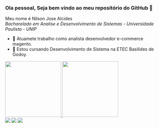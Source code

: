 ### Ola pessoal, Seja bem vindo ao meu repositório do GitHub 👋

Meu nome é Nilson Jose Alcides  
<i class="far fa-graduation-cap">Bacharelado em Analise e Desenvolvimento de Sistemas - Universidade Paulista - UNIP</i>

- 🔭 Atuamete trabalho como analista desenvolvedor e-commerce magento.
- 🌱 Estou cursando Desenvolvimento de Sistema  na ETEC Basilides de Godoy.

<div>
  <a href="https://github.com/Nilson-Alcides">
  <img height="180em" src="https://github-readme-stats.vercel.app/api?username=Nilson-Alcides&show_icons=true&theme=dark&include_all_commits=false&count_private=true"/>
  <img height="180em" src="https://github-readme-stats.vercel.app/api/top-langs/?username=Nilson-Alcides&layout=compact&langs_count=7&theme=dark"/>
</div>
  
 <div> 
 <!-- <a href="https://www.youtube.com/channel/UC_-uuuZbY0AAt9CViNzvc-Q" target="_blank"><img src="https://img.shields.io/badge/YouTube-FF0000?style=for-the-badge&logo=youtube&logoColor=white" target="_blank"></a>-->
  <a href="https://www.instagram.com/nilson_alcides/" target="_blank"><img src="https://img.shields.io/badge/-Instagram-%23E4405F?style=for-the-badge&logo=instagram&logoColor=white" target="_blank"></a>
 	<!-- <a href="https://www.twitch.tv/rafaballerinii" target="_blank"><img src="https://img.shields.io/badge/Twitch-9146FF?style=for-the-badge&logo=twitch&logoColor=white" target="_blank"></a>
 <a href="https://discord.gg/G9GPg5SA75" target="_blank"><img src="https://img.shields.io/badge/Discord-7289DA?style=for-the-badge&logo=discord&logoColor=white" target="_blank"></a> -->
  <a href = "mailto:nisonalcise@gmail.com"><img src="https://img.shields.io/badge/-Gmail-%23333?style=for-the-badge&logo=gmail&logoColor=white" target="_blank"></a>
  <a href="https://www.linkedin.com/in/nilson-alcides-48843ba7/" target="_blank"><img src="https://img.shields.io/badge/-LinkedIn-%230077B5?style=for-the-badge&logo=linkedin&logoColor=white" target="_blank"></a> 
 
 <!--  ![Snake animation](https://github.com/Nilson-Alcides/Nilson-Alcides/blob/output/github-contribution-grid-snake.svg)-->
 
</div>
<!--
**Nilson-Alcides/nilson-alcides** is a ✨ _special_ ✨ repository because its `README.md` (this file) appears on your GitHub profile.

Here are some ideas to get you started:

- 🔭 Atuuamete trabalho como analista desenvolvedor e-commerce magento...
- 🌱 I’m currently learning ...
- 👯 I’m looking to collaborate on ...
- 🤔 I’m looking for help with ...
- 💬 Ask me about ...
- 📫 How to reach me: ...
- 😄 Pronouns: ...
- ⚡ Fun fact: ...
-->
